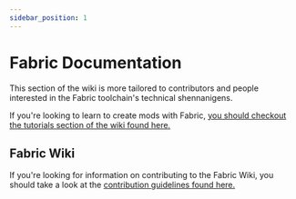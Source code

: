```yaml
---
sidebar_position: 1
---
```


# Fabric Documentation

This section of the wiki is more tailored to contributors and people interested in the Fabric toolchain's technical shennanigens.

If you're looking to learn to create mods with Fabric, [you should checkout the tutorials section of the wiki found here.](/tutorials/)

## Fabric Wiki

If you're looking for information on contributing to the Fabric Wiki, you should take a look at the [contribution guidelines found here.](/docs/contributing)

